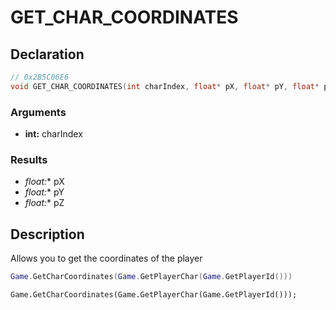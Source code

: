# GET_CHAR_COORDINATES

## Declaration
```cpp
// 0x2B5C06E6
void GET_CHAR_COORDINATES(int charIndex, float* pX, float* pY, float* pZ);
```

### Arguments
- **int:** charIndex

### Results
- **float*:** pX
- **float*:** pY
- **float*:** pZ

## Description
Allows you to get the coordinates of the player

```lua
Game.GetCharCoordinates(Game.GetPlayerChar(Game.GetPlayerId()))
```

```squirrel
Game.GetCharCoordinates(Game.GetPlayerChar(Game.GetPlayerId()));
```